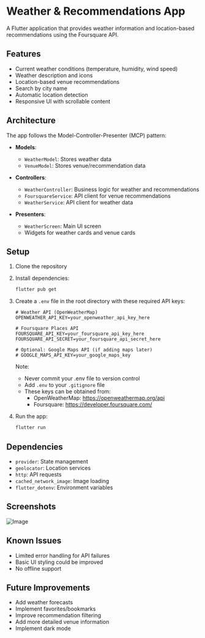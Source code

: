 # Weather & Recommendations App

A Flutter application that provides weather information and location-based recommendations using the Foursquare API.

## Features

- Current weather conditions (temperature, humidity, wind speed)
- Weather description and icons
- Location-based venue recommendations
- Search by city name
- Automatic location detection
- Responsive UI with scrollable content

## Architecture

The app follows the Model-Controller-Presenter (MCP) pattern:

- **Models**:
  - `WeatherModel`: Stores weather data
  - `VenueModel`: Stores venue/recommendation data

- **Controllers**:
  - `WeatherController`: Business logic for weather and recommendations
  - `FoursquareService`: API client for venue recommendations
  - `WeatherService`: API client for weather data

- **Presenters**:
  - `WeatherScreen`: Main UI screen
  - Widgets for weather cards and venue cards

## Setup

1. Clone the repository
2. Install dependencies:
   ```bash
   flutter pub get
   ```
3. Create a `.env` file in the root directory with these required API keys:
   ```
   # Weather API (OpenWeatherMap)
   OPENWEATHER_API_KEY=your_openweather_api_key_here
   
   # Foursquare Places API
   FOURSQUARE_API_KEY=your_foursquare_api_key_here
   FOURSQUARE_API_SECRET=your_foursquare_api_secret_here
   
   # Optional: Google Maps API (if adding maps later)
   # GOOGLE_MAPS_API_KEY=your_google_maps_key
   ```

   Note:
   - Never commit your .env file to version control
   - Add `.env` to your `.gitignore` file
   - These keys can be obtained from:
     - OpenWeatherMap: https://openweathermap.org/api
     - Foursquare: https://developer.foursquare.com/
4. Run the app:
   ```bash
   flutter run
   ```

## Dependencies

- `provider`: State management
- `geolocator`: Location services
- `http`: API requests
- `cached_network_image`: Image loading
- `flutter_dotenv`: Environment variables

## Screenshots

![Image](https://github.com/user-attachments/assets/84c78910-68ce-4695-a588-b7efdbf7d6ab)

## Known Issues

- Limited error handling for API failures
- Basic UI styling could be improved
- No offline support

## Future Improvements

- Add weather forecasts
- Implement favorites/bookmarks
- Improve recommendation filtering
- Add more detailed venue information
- Implement dark mode
